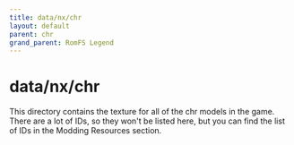 ```yaml
---
title: data/nx/chr
layout: default
parent: chr
grand_parent: RomFS Legend
---
```


# data/nx/chr

This directory contains the texture for all of the chr models in the game. There are a lot of IDs, so they won't be listed here, but you can find the list of IDs in the Modding Resources section.
